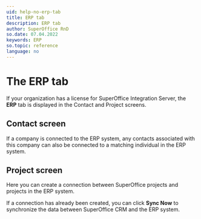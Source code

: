 ```yaml
---
uid: help-no-erp-tab
title: ERP tab
description: ERP tab
author: SuperOffice RnD
so.date: 07.04.2022
keywords: ERP
so.topic: reference
language: no
---
```


# The ERP tab

If your organization has a license for SuperOffice Integration Server, the **ERP** tab is displayed in the Contact and Project screens.

## Contact screen

If a company is connected to the ERP system, any contacts associated with this company can also be connected to a matching individual in the ERP system.

## Project screen

Here you can create a connection between SuperOffice projects and projects in the ERP system.

If a connection has already been created, you can click **Sync Now** to synchronize the data between SuperOffice CRM and the ERP system.

<!-- Referenced links -->

<!-- Referenced images -->

